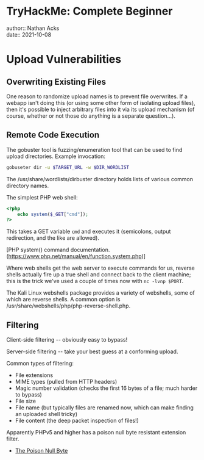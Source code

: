 # TryHackMe: Complete Beginner

author:: Nathan Acks  
date:: 2021-10-08

# Upload Vulnerabilities

## Overwriting Existing Files

One reason to randomize upload names is to prevent file overwrites. If a webapp isn't doing this (or using some other form of isolating upload files), then it's possible to inject arbitrary files into it via its upload mechanism (of course, whether or not those do anything is a separate question...).

## Remote Code Execution

The gobuster tool is fuzzing/enumeration tool that can be used to find upload directories. Example invocation:

```bash
gobuseter dir -u $TARGET_URL -w $DIR_WORDLIST
```

The /usr/share/wordlists/dirbuster directory holds lists of various common directory names.

The simplest PHP web shell:

```php
<?php  
    echo system($_GET["cmd"]);  
?>
```

This takes a GET variable `cmd` and executes it (semicolons, output redirection, and the like are allowed).

[PHP system() command documentation.(https://www.php.net/manual/en/function.system.php)]

Where web shells get the web server to execute commands for us, reverse shells actually fire up a true shell and connect back to the client machine; this is the trick we've used a couple of times now with `nc -lvnp $PORT`.

The Kali Linux webshells package provides a variety of webshells, some of which are reverse shells. A common option is /usr/share/webshells/php/php-reverse-shell.php.

## Filtering

Client-side filtering -- obviously easy to bypass!

Server-side filtering -- take your best guess at a conforming upload.

Common types of filtering:

* File extensions
* MIME types (pulled from HTTP headers)
* Magic number validation (checks the first 16 bytes of a file; much harder to bypass)
* File size
* File name (but typically files are renamed now, which can make finding an uploaded shell tricky)
* File content (the deep packet inspection of files!)

Apparently PHPv5 and higher has a poison null byte resistant extension filter.

* [The Poison Null Byte](../notes/poison-null-byte.md)
